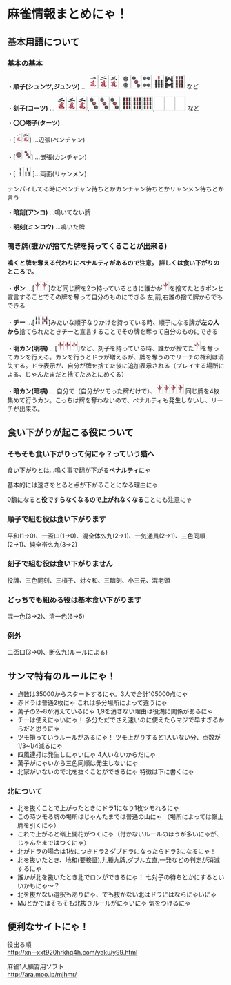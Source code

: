 # 麻雀情報まとめにゃ！

## 基本用語について
### 基本の基本
・**順子(シュンツ,ジュンツ)** … <img width="24" alt="1m" src="https://github.com/emtkmkk/majang_matome/blob/master/Material/1m.gif"><img width="24" alt="2m" src="https://github.com/emtkmkk/majang_matome/blob/master/Material/2m.gif"><img width="24" alt="3m" src="https://github.com/emtkmkk/majang_matome/blob/master/Material/3m.gif"> <img width="24" alt="2p" src="https://github.com/emtkmkk/majang_matome/blob/master/Material/2p.gif"><img width="24" alt="3p" src="https://github.com/emtkmkk/majang_matome/blob/master/Material/3p.gif"><img width="24" alt="4p" src="https://github.com/emtkmkk/majang_matome/blob/master/Material/4p.gif"> <img width="24" alt="7s" src="https://github.com/emtkmkk/majang_matome/blob/master/Material/7s.gif"><img width="24" alt="8s" src="https://github.com/emtkmkk/majang_matome/blob/master/Material/8s.gif"><img width="24" alt="9s" src="https://github.com/emtkmkk/majang_matome/blob/master/Material/9s.gif"> など

・**刻子(コーツ)** … <img width="24" alt="2m" src="https://github.com/emtkmkk/majang_matome/blob/master/Material/2m.gif"><img width="24" alt="2m" src="https://github.com/emtkmkk/majang_matome/blob/master/Material/2m.gif"><img width="24" alt="2m" src="https://github.com/emtkmkk/majang_matome/blob/master/Material/2m.gif">,<img width="24" alt="3p" src="https://github.com/emtkmkk/majang_matome/blob/master/Material/3p.gif"><img width="24" alt="3p" src="https://github.com/emtkmkk/majang_matome/blob/master/Material/3p.gif"><img width="24" alt="3p" src="https://github.com/emtkmkk/majang_matome/blob/master/Material/3p.gif">,<img width="24" alt="9s" src="https://github.com/emtkmkk/majang_matome/blob/master/Material/9s.gif"><img width="24" alt="9s" src="https://github.com/emtkmkk/majang_matome/blob/master/Material/9s.gif"><img width="24" alt="9s" src="https://github.com/emtkmkk/majang_matome/blob/master/Material/9s.gif">,<img width="24" alt="5z" src="https://github.com/emtkmkk/majang_matome/blob/master/Material/5z.gif"><img width="24" alt="5z" src="https://github.com/emtkmkk/majang_matome/blob/master/Material/5z.gif"><img width="24" alt="5z" src="https://github.com/emtkmkk/majang_matome/blob/master/Material/5z.gif"> など

・**〇〇塔子(ターツ)**

・[<img width="16" alt="1m" src="https://github.com/emtkmkk/majang_matome/blob/master/Material/1m.gif"><img width="16" alt="2m" src="https://github.com/emtkmkk/majang_matome/blob/master/Material/2m.gif">] …辺張(ペンチャン)

・[<img width="16" alt="1p" src="https://github.com/emtkmkk/majang_matome/blob/master/Material/1p.gif"> <img width="16" alt="3p" src="https://github.com/emtkmkk/majang_matome/blob/master/Material/3p.gif">] …嵌張(カンチャン)

・[ <img width="16" alt="2s" src="https://github.com/emtkmkk/majang_matome/blob/master/Material/2s.gif"><img width="16" alt="3s" src="https://github.com/emtkmkk/majang_matome/blob/master/Material/3s.gif"> ]…両面(リャンメン)

テンパイしてる時にペンチャン待ちとかカンチャン待ちとかリャンメン待ちとか言う

・**暗刻(アンコ)** …鳴いてない牌

・**明刻(ミンコウ)** …鳴いた牌

### 鳴き牌(誰かが捨てた牌を持ってくることが出来る)
**鳴くと牌を奪える代わりにペナルティがあるので注意。 詳しくは食い下がりのところで。**

・**ポン** …[<img width="16" alt="7z" src="https://github.com/emtkmkk/majang_matome/blob/master/Material/7z.gif"><img width="16" alt="7z" src="https://github.com/emtkmkk/majang_matome/blob/master/Material/7z.gif">]など同じ牌を2つ持っているときに誰かが<img width="16" alt="7z" src="https://github.com/emtkmkk/majang_matome/blob/master/Material/7z.gif">を捨てたときポンと宣言することでその牌を奪って自分のものにできる 左,前,右誰の捨て牌からでもできる

・**チー** …[<img width="16" alt="4s" src="https://github.com/emtkmkk/majang_matome/blob/master/Material/4s.gif"><img width="16" alt="5s" src="https://github.com/emtkmkk/majang_matome/blob/master/Material/5s.gif">]みたいな順子なりかけを持っている時、順子になる牌が**左の人から**捨てられたときチーと宣言することでその牌を奪って自分のものにできる

・**明カン(明槓)** …[<img width="16" alt="7z" src="https://github.com/emtkmkk/majang_matome/blob/master/Material/7z.gif"><img width="16" alt="7z" src="https://github.com/emtkmkk/majang_matome/blob/master/Material/7z.gif"><img width="16" alt="7z" src="https://github.com/emtkmkk/majang_matome/blob/master/Material/7z.gif">]など、刻子を持っている時、誰かが捨てた<img width="16" alt="7z" src="https://github.com/emtkmkk/majang_matome/blob/master/Material/7z.gif">を奪ってカンを行える。カンを行うとドラが増えるが、牌を奪うのでリーチの権利は消失する。ドラ表示が、自分が牌を捨てた後に追加表示される（プレイする場所による、じゃんたまだと捨てたあとにめくる）

・**暗カン(暗槓)** … 自分で（自分がツモった牌だけで）、<img width="16" alt="7z" src="https://github.com/emtkmkk/majang_matome/blob/master/Material/7z.gif"><img width="16" alt="7z" src="https://github.com/emtkmkk/majang_matome/blob/master/Material/7z.gif"><img width="16" alt="7z" src="https://github.com/emtkmkk/majang_matome/blob/master/Material/7z.gif"><img width="16" alt="7z" src="https://github.com/emtkmkk/majang_matome/blob/master/Material/7z.gif"> 同じ牌を4枚集めて行うカン。こっちは牌を奪わないので、ペナルティも発生しないし、リーチが出来る。

## 食い下がりが起こる役について
### そもそも食い下がりって何にゃ？っていう猫へ

食い下がりとは…鳴く事で翻が下がる**ペナルティ**にゃ

基本的には速さをとると点が下がることになる理由にゃ

0飜になると**役ですらなくなるので上がれなくなる**ことにも注意にゃ

### 順子で組む役は食い下がります
平和(1→0)、一盃口(1→0)、混全体么九(2→1)、一気通貫(2→1)、三色同順(2→1)、純全帯么九(3→2)
### 刻子で組む役は食い下がりません
役牌、三色同刻、三槓子、対々和、三暗刻、小三元、混老頭
### どっちでも組める役は基本食い下がります
混一色(3→2)、清一色(6→5)
### 例外
二盃口(3→0)、断么九(ルールによる)

## サンマ特有のルールにゃ！

* 点数は35000からスタートするにゃ。3人で合計105000点にゃ
* 赤ドラは普通2枚にゃ これは多分場所によって違うにゃ
* 萬子の2~8が消えているにゃ 1,9を消さない理由は役満に関係があるにゃ
* チーは使えにゃいにゃ！ 多分ただでさえ速いのに使えたらマジで早すぎるからだと思うにゃ
* ツモ損っていうルールがあるにゃ！ ツモ上がりすると1人いない分、点数が1/3~1/4減るにゃ
* 四風連打は発生しにゃいにゃ 4人いないからだにゃ
* 萬子がにゃいから三色同順は発生しないにゃ
* 北家がいないので北を抜くことができるにゃ 特徴は下に書くにゃ

### 北について
* 北を抜くことで上がったときにドラ1になり1枚ツモれるにゃ
* この時ツモる牌の場所はじゃんたまでは普通の山にゃ （場所によっては嶺上牌を引くにゃ）
* これで上がると嶺上開花がつくにゃ（付かないルールのほうが多いにゃが、じゃんたまではつくにゃ）
* 北がドラの場合は1枚につきドラ2 ダブドラになったらドラ3になるにゃ！
* 北を抜いたとき、地和(要検証),九種九牌,ダブル立直,一発などの判定が消滅するにゃ
* 誰かが北を抜いたとき北でロンができるにゃ！ 七対子の待ちとかにするといいかもにゃ～？
* 北を抜かない選択もありにゃ、でも抜かない北はドラにはならにゃいにゃ
* MJとかではそもそも北抜きルールがにゃいにゃ 気をつけるにゃ

## 便利なサイトにゃ！
役出る順  
http://xn--xxt920hrkhq4h.com/yaku/y99.html

麻雀1人練習用ソフト  
http://ara.moo.jp/mjhmr/
